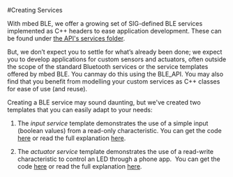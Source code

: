 #Creating Services

With mbed BLE, we offer a growing set of SIG-defined BLE services implemented as C++ headers to ease application development. These can be found under [the API's services folder](https://github.com/mbedmicro/BLE_API/tree/master/services).

But, we don’t expect you to settle for what’s already been done; we expect you to develop applications for custom sensors and actuators, often outside the scope of the standard Bluetooth services or the service templates offered by mbed BLE. You canmay do this using the BLE_API. You may also find that you benefit from modelling your custom services as C++ classes for ease of use (and reuse). 

Creating a BLE service may sound daunting, but we've created two templates that you can easily adapt to your needs:

1. The *input service* template demonstrates the use of a simple input (boolean values) from a read-only characteristic. You can get the code [here](http://developer.mbed.org/teams/Bluetooth-Low-Energy/code/BLE_Button/) or read the full explanation [here](https://developer.mbed.org/forum/team-63-Bluetooth-Low-Energy-community/topic/5500/).

2. The *actuator service* template demonstrates the use of a read-write characteristic to control an LED through a phone app.  You can get the code [here](https://developer.mbed.org/teams/Bluetooth-Low-Energy/code/BLE_LED/) or read the full explanation [here](https://developer.mbed.org/forum/team-63-Bluetooth-Low-Energy-community/topic/5502/).

